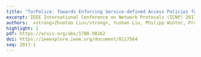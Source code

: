 ```yaml
---
title: "TorPolice: Towards Enforcing Service-defined Access Policies for Anonymous Communication in the Tor Network"
excerpt: IEEE International Conference on Network Protocols (ICNP) 2017
authors:  <strong>Zhuotao Liu</strong>, Yushan Liu, Philipp Winter, Prateek Mittal, Yih-Chun Hu
highlight: 1
pdf: https://arxiv.org/abs/1708.08162
doi: https://ieeexplore.ieee.org/document/8117564
seq: 2017-1
---
```

